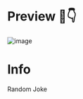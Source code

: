 # Preview 👻👇 #

![image](https://github.com/PYRONstar/py/assets/61857525/d052de7a-5746-446b-9993-7b5b8a579d13)

# Info #

Random Joke
